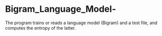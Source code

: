 # Bigram_Language_Model-
The program trains or reads a language model (Bigram) and a test file, and computes the entropy of the latter.
